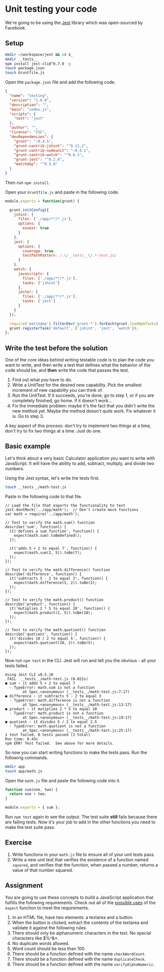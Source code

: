 # Unit testing your code

We're going to be using the [Jest](https://facebook.github.io/jest/) library which was open-sourced by Facebook.

## Setup

```bash
mkdir ~/workspace/jest && cd $_
mkdir __tests__
npm install jest-cli@^0.7.0 -g
touch package.json
touch Gruntfile.js
```

Open the `package.json` file and add the following code.

```json
{
  "name": "testing",
  "version": "1.0.0",
  "description": "",
  "main": "index.js",
  "scripts": {
    "test": "jest"
  },
  "author": "",
  "license": "ISC",
  "devDependencies": {
    "grunt": "~0.4.5",
    "grunt-contrib-jshint": "^0.11.2",
    "grunt-contrib-nodeunit": "~0.4.1",
    "grunt-contrib-watch": "^0.6.1",
    "grunt-jest": "^0.2.0",
    "matchdep": "^0.3.0"
  }
}
```

Then run `npm install`.

Open your `Gruntfile.js` and paste in the following code.

```js
module.exports = function(grunt) {

  grunt.initConfig({
    jshint: {
      files: ['./app/**/*.js'],
      options: {
        esnext: true
      }
    },
    jest: {
      options: {
        coverage: true,
        testPathPattern: /.\/__tests__\/.*-test.js/
      }
    },
    watch: {
      javascripts: {
        files: ['./app/**/*.js'],
        tasks: ['jshint']
      },
      jester: {
        files: ['./app/**/*.js'],
        tasks: ['jest']
      }
    }
  });

  require('matchdep').filterDev('grunt-*').forEach(grunt.loadNpmTasks);
  grunt.registerTask('default', ['jshint', 'jest', 'watch']);
};
```

## Write the test before the solution

One of the core ideas behind writing testable code is to plan the code you want to write, and then write a test that defines what the behavior of the code should be, and **then** write the code that passes the test.

1. Find out what you have to do.
1. Write a UnitTest for the desired new capability. Pick the smallest increment of new capability you can think of.
1. Run the UnitTest. If it succeeds, you're done; go to step 1, or if you are completely finished, go home. If it doesn't work...
1. Fix the immediate problem: maybe it's the fact that you didn't write the new method yet. Maybe the method doesn't quite work. Fix whatever it is. Go to step 3.

A key aspect of this process: don't try to implement two things at a time, don't try to fix two things at a time. Just do one.

## Basic example

Let's think about a very basic Calculator application you want to write with JavaScript. It will have the ability to add, subtract, multiply, and divide two numbers.

Using the Jest syntax, let's write the tests first.

```bash
touch __tests__/math-test.js
```

Paste in the following code to that file.

```
// Load the file that exports the functionality to test
jest.dontMock('../app/math');  // Don't create mock functions
var math = require('../app/math');

// Test to verify the math.sum() function
describe('sum', function() {
  it('defines a sum function', function() {
    expect(math.sum).toBeDefined();
  });

  it('adds 5 + 2 to equal 7', function() {
    expect(math.sum(2, 5)).toBe(7);
  });
});

// Test to verify the math.difference() function
describe('difference', function() {
  it('subtracts 5 - 2 to equal 3', function() {
    expect(math.difference(5, 2)).toBe(3);
  });
});

// Test to verify the math.product() function
describe('product', function() {
  it('mutiplies 2 * 5 to equal 10', function() {
    expect(math.product(2, 5)).toBe(10);
  });
});

// Test to verify the math.quotient() function
describe('quotient', function() {
  it('divides 10 / 2 to equal 5', function() {
    expect(math.quotient(10, 2)).toBe(5);
  });
});
```

Now run `npm test` in the CLI. Jest will run and tell you the obvious - all your tests failed.

```
Using Jest CLI v0.5.10
 FAIL  __tests__/math-test.js (0.022s)
● sum › it adds 5 + 2 to equal 7
  - TypeError: math.sum is not a function
        at Spec.<anonymous> (__tests__/math-test.js:7:17)
● difference › it subtracts 5 - 2 to equal 3
  - TypeError: math.difference is not a function
        at Spec.<anonymous> (__tests__/math-test.js:13:17)
● product › it mutiplies 2 * 5 to equal 10
  - TypeError: math.product is not a function
        at Spec.<anonymous> (__tests__/math-test.js:19:17)
● quotient › it divides 5 / 2 to equal 2.5
  - TypeError: math.quotient is not a function
        at Spec.<anonymous> (__tests__/math-test.js:25:17)
1 test failed, 0 tests passed (1 total)
Run time: 0.43s
npm ERR! Test failed.  See above for more details.
```

So now you can start writing functions to make the tests pass. Run the following commands.

```bash
mkdir app
touch app/math.js
```

Open the `math.js` file and paste the following code into it.

```js
function sum(one, two) {
  return one + two;
}

module.exports = { sum };
```

Run `npm test` again to see the output. The test suite **still** fails because there are failing tests. Now it's your job to add in the other functions you need to make the test suite pass.

## Exercise

1. Write functions in your `math.js` file to ensure all of your unit tests pass.
1. Write a new unit test that verifies the existence of a function named `squared`, and verifies that the function, when passed a number, returns a value of that number squared.

## Assignment

You are going to use these concepts to build a JavaScript application that fulfills the following requirements. Check out all of the [possible uses](https://facebook.github.io/jest/docs/api.html#expect-value) of the `expect` function to meet the requirements.

1. In an HTML file, have two elements: a textarea and a button.
2. When the button is clicked, extract the contents of the textarea and validate it against the following rules.
3. There should only be alphanumeric characters in the text. No special characters like $%^&*.
4. No duplicate words allowed.
5. Word count should be less than 100.
6. There should be a function defined with the name `checkWordCount`.
7. There should be a function defined with the name `duplicateCheck`.
8. There should be a function defined with the name `verifyAlphaNumeric`.






